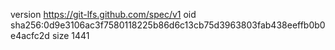 version https://git-lfs.github.com/spec/v1
oid sha256:0d9e3106ac3f7580118225b86d6c13cb75d3963803fab438eeffb0b0e4acfc2d
size 1441
